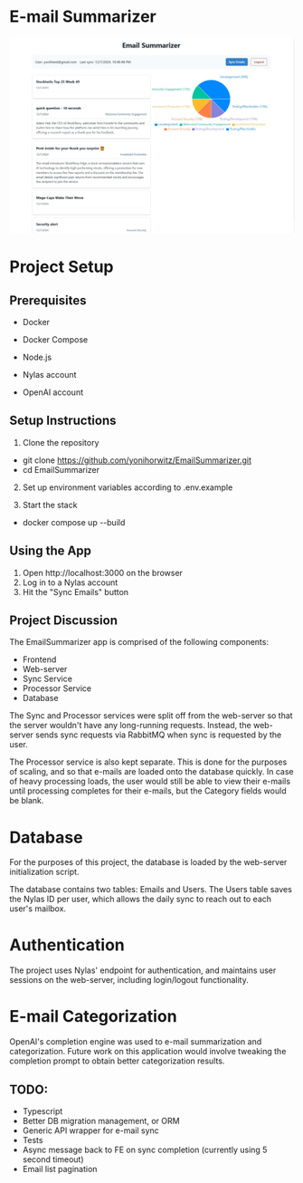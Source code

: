 # E-mail Summarizer

![Email Summarizer Screenshot](./email-summarizer-screenshot.jpg)

# Project Setup

## Prerequisites
- Docker
- Docker Compose
- Node.js

- Nylas account
- OpenAI account

## Setup Instructions

1. Clone the repository
- git clone https://github.com/yonihorwitz/EmailSummarizer.git
- cd EmailSummarizer

2. Set up environment variables according to .env.example

3. Start the stack
- docker compose up --build


## Using the App

1. Open http://localhost:3000 on the browser
2. Log in to a Nylas account
3. Hit the "Sync Emails" button


## Project Discussion

The EmailSummarizer app is comprised of the following components:
- Frontend
- Web-server
- Sync Service
- Processor Service
- Database

The Sync and Processor services were split off from the web-server so that the server wouldn't have any long-running requests. Instead, the web-server sends sync requests via RabbitMQ when sync is requested by the user.  

The Processor service is also kept separate.  This is done for the purposes of scaling, and so that e-mails are loaded onto the database quickly.  In case of heavy processing loads, the user would still be able to view their e-mails until processing completes for their e-mails, but the Category fields would be blank.

# Database

For the purposes of this project, the database is loaded by the web-server initialization script.

The database contains two tables:  Emails and Users.  The Users table saves the Nylas ID per user, which allows the daily sync to reach out to each user's mailbox.

# Authentication

The project uses Nylas' endpoint for authentication, and maintains user sessions on the web-server, including login/logout functionality.

# E-mail Categorization

OpenAI's completion engine was used to e-mail summarization and categorization.  Future work on this application would involve tweaking the completion prompt to obtain better categorization results.


## TODO:

- Typescript
- Better DB migration management, or ORM
- Generic API wrapper for e-mail sync
- Tests
- Async message back to FE on sync completion (currently using 5 second timeout)
- Email list pagination

